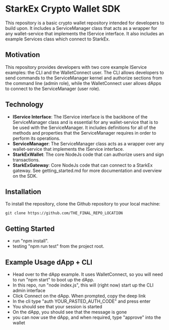 # StarkEx Crypto Wallet SDK
This repository is a basic crypto wallet repository intended for developers to build upon. It includes a ServiceManager class that acts as a wrapper for any wallet-service that implements the IService interface. It also includes an example Services class which connect to StarkEx. 

## Motivation
This repository provides developers with two core example IService examples: the CLI and the WalletConnect user. The CLI allows developers to send commands to the ServiceManager kernel and authorize sections from the command line (admin role), while the WalletConnect user allows dApps to connect to the ServiceManager (user role). 

## Technology
- **IService Interface**: The IService interface is the backbone of the ServiceManager class and is essential for any wallet-service that is to be used with the ServiceManager. It includes definitions for all of the methods and properties that the ServiceManager requires in order to perform its operations.
- **ServiceManager**: The ServiceManager class acts as a wrapper over any wallet-service that implements the IService interface.
- **StarkExWallet**: The core NodeJs code that can authorize users and sign transactions.
- **StarkExGateway**: Core NodeJs code that can connect to a StarkEx gateway.
See getting_started.md for more documentation and overview on the SDK.

## Installation
To install the repository, clone the Github repository to your local machine:

```
git clone https://github.com/THE_FINAL_REPO_LOCATION
```

## Getting Started
- run "npm install". 
- testing "npm run test" from the project root.

## Example Usage dApp + CLI
- Head over to the dApp example. It uses WalletConnect, so you will need to run "npm start" to boot up the dApp.
- In this repo, run "node index.js", this will (right now) start up the CLI admin interface
- Click Connect on the dApp. When prompted, copy the deep link
- In the cli type "auth YOUR_PASTED_AUTH_CODE" and press enter
- You should see that your session is started
- On the dApp, you should see that the message is gone 
- you can now use the dApp, and when required, type "approve" into the wallet
